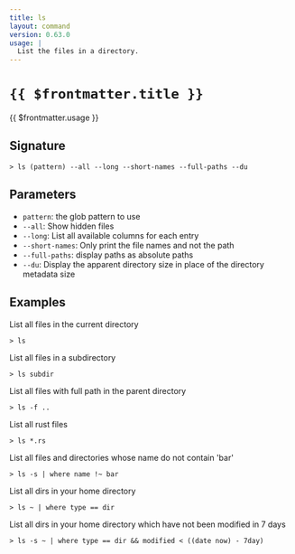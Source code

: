 ```yaml
---
title: ls
layout: command
version: 0.63.0
usage: |
  List the files in a directory.
---
```


# `{{ $frontmatter.title }}`

<div style='white-space: pre-wrap;'>{{ $frontmatter.usage }}</div>

## Signature

```> ls (pattern) --all --long --short-names --full-paths --du```

## Parameters

 -  `pattern`: the glob pattern to use
 -  `--all`: Show hidden files
 -  `--long`: List all available columns for each entry
 -  `--short-names`: Only print the file names and not the path
 -  `--full-paths`: display paths as absolute paths
 -  `--du`: Display the apparent directory size in place of the directory metadata size

## Examples

List all files in the current directory
```shell
> ls
```

List all files in a subdirectory
```shell
> ls subdir
```

List all files with full path in the parent directory
```shell
> ls -f ..
```

List all rust files
```shell
> ls *.rs
```

List all files and directories whose name do not contain 'bar'
```shell
> ls -s | where name !~ bar
```

List all dirs in your home directory
```shell
> ls ~ | where type == dir
```

List all dirs in your home directory which have not been modified in 7 days
```shell
> ls -s ~ | where type == dir && modified < ((date now) - 7day)
```
